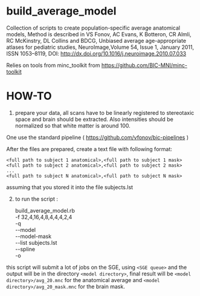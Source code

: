 build_average_model
===================

Collection of scripts to create population-specific average anatomical models,
Method is described in 
VS Fonov, AC Evans, K Botteron, CR Almli, RC McKinstry, DL Collins and BDCG, Unbiased average age-appropriate atlases for pediatric studies, NeuroImage,Volume 54, Issue 1, January 2011, ISSN 1053–8119,
DOI: http://dx.doi.org/10.1016/j.neuroimage.2010.07.033

Relies on tools from minc_toolkit from https://github.com/BIC-MNI/minc-toolkit



HOW-TO
==================


1. prepare your data, all scans have to be linearly registered to stereotaxic space and brain should be extracted. Also intensities should be normalized so that white matter is around 100.

One use the standard pipeline ( https://github.com/vfonov/bic-pipelines )

After the files are prepared, create a text file with following format:

    <full path to subject 1 anatomical>,<full path to subject 1 mask>
    <full path to subject 2 anatomical>,<full path to subject 2 mask>
    ...
    <full path to subject N anatomical>,<full path to subject N mask>

assuming that you stored it into the file subjects.lst

2. to run the script :

    build_average_model.rb \
    -f 32,4,16,4,8,4,4,4,2,4 \
    -q <SGE queue> \
    --model <initial anatomical model> \
    --model-mask <initial anatomical model mask> \
    --list subjects.lst \
    --spline \
    -o <model directory>

this script will submit a lot of jobs on the SGE, using ```<SGE queue>``` and the output will be in the directory ```<model directory>```, final result will be
```<model directory>/avg_20.mnc``` for the anatomical average and ```<model directory>/avg_20_mask.mnc``` for the brain mask.

